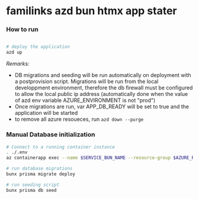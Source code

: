 # familinks azd bun htmx app stater

### How to run
```bash

# deploy the application
azd up

```
*Remarks:*
- DB migrations and seeding will be run automatically on deployment with a postprovision script. Migrations will be run from the local developpment environment, therefore the db firewall must be configured to allow the local public ip address (automatically done when the value of azd env variable AZURE_ENVIRONMENT is not "prod")
- Once migrations are run, var APP_DB_READY will be set to true and the application will be started
- to remove all azure resoueces, run `azd down --purge`


### Manual Database initialization
```bash
# Connect to a running container instance
. ./.env
az containerapp exec --name $SERVICE_BUN_NAME --resource-group $AZURE_RESOURCE_GROUP_NAME

# run database migrations
bunx prisma migrate deploy

# run seeding script
bunx prisma db seed

```

